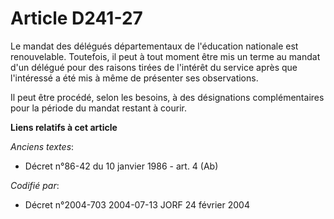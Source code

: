 # Article D241-27

Le mandat des délégués départementaux de l'éducation nationale est renouvelable. Toutefois, il peut à tout moment être mis un
terme au mandat d'un délégué pour des raisons tirées de l'intérêt du service après que l'intéressé a été mis à même de
présenter ses observations.

Il peut être procédé, selon les besoins, à des désignations complémentaires pour la période du mandat restant à courir.

**Liens relatifs à cet article**

_Anciens textes_:

  - Décret n°86-42 du 10 janvier 1986 - art. 4 (Ab)

_Codifié par_:

  - Décret n°2004-703 2004-07-13 JORF 24 février 2004
